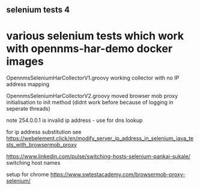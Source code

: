 ## selenium tests 4

# various selenium tests which work with opennms-har-demo docker images

OpennmsSeleniumHarCollectorV1.groovy working collector with no IP address mapping

OpennmsSeleniumHarCollectorV2.groovy moved browser mob proxy initialisation to init method
(didnt work before because of logging in seperate threads)

note 254.0.0.1 is invalid ip address - use for dns lookup


for ip address substitution see https://webelement.click/en/modify_server_ip_address_in_selenium_java_tests_with_browsermob_proxy

https://www.linkedin.com/pulse/switching-hosts-selenium-pankaj-sukale/  switching host names

setup for chrome https://www.swtestacademy.com/browsermob-proxy-selenium/